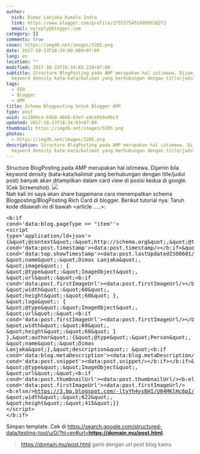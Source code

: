 ```yaml
---
author:
  nick: Dimas Lanjaka Kumala Indra
  link: https://www.blogger.com/profile/17555754514989936273
  email: noreply@blogger.com
category: []
comments: true
cover: https://imgdb.net/images/3205.png
date: 2017-10-23T18:34:00.000+07:00
lang: en
location: ""
modified: 2017-10-23T18:34:03.220+07:00
subtitle: Structure BlogPosting pada AMP merupakan hal istimewa. Dijamin bila
  keyword density kata-kata/kalimat yang berhubungan dengan title/judul
tags:
  - SEO
  - Blogger
  - AMP
title: Schema Blogposting Untuk Blogger AMP
type: post
uuid: ac1809c4-69b8-4888-83ef-e9cb959e9bc3
updated: 2017-10-23T18:34:03+07:00
thumbnail: https://imgdb.net/images/3205.png
photos:
  - https://imgdb.net/images/3205.png
description: Structure BlogPosting pada AMP merupakan hal istimewa. Dijamin bila
  keyword density kata-kata/kalimat yang berhubungan dengan title/judul
---
```


Structure BlogPosting pada AMP merupakan hal istimewa. Dijamin bila keyword density (kata-kata/kalimat yang berhubungan dengan title/judul post) banyak akan ditampilkan dalam card view di posisi kedua di google. (Cek Screenshot). <img src="https://imgdb.net/images/3205.png"><br>Nah kali ini saya akan share bagaimana cara menempatkan schema Blogposting/BlogPosting Rich Card di blogger. Berikut tutorial nya: Taruh kode dibawah ini di bawah &lt;article .....&gt;:<br><pre class="prettyprint lang-xml">&lt;b:if cond='data:blog.pageType == "item"'&gt;<br>&lt;script type='application/ld+json'&gt;<br>{&amp;quot;@context&amp;quot;:&amp;quot;http:\/\/schema.org&amp;quot;,&amp;quot;@type&amp;quot;:&amp;quot;BlogPosting&amp;quot;,&amp;quot;mainEntityOfPage&amp;quot;:&amp;quot;&lt;data:blog.url/&gt;&amp;quot;,&amp;quot;headline&amp;quot;:&amp;quot;&lt;data:blog.pageTitle/&gt;&amp;quot;,&amp;quot;datePublished&amp;quot;:&amp;quot;&lt;b:if cond='data:post.timestamp'&gt;&lt;data:post.timestamp/&gt;&lt;/b:if&gt;&amp;quot;,&amp;quot;dateModified&amp;quot;:&amp;quot;&lt;b:if cond='data:top.showTimestamp'&gt;&lt;data:post.lastUpdatedISO8601/&gt;&lt;/b:if&gt;&amp;quot;,&amp;quot;publisher&amp;quot;:{&amp;quot;@type&amp;quot;:&amp;quot;Organization&amp;quot;, &amp;quot;name&amp;quot;:&amp;quot;Dimas Lanjaka&amp;quot;, &amp;quot;image&amp;quot;: { &amp;quot;@type&amp;quot;:&amp;quot;ImageObject&amp;quot;, &amp;quot;url&amp;quot;:&amp;quot;&lt;b:if cond='data:post.firstImageUrl'&gt;&lt;data:post.firstImageUrl/&gt;&lt;/b:if&gt;&amp;quot;, &amp;quot;width&amp;quot;:&amp;quot;60&amp;quot;, &amp;quot;height&amp;quot;:&amp;quot;60&amp;quot; }, &amp;quot;logo&amp;quot;: { &amp;quot;@type&amp;quot;:&amp;quot;ImageObject&amp;quot;, &amp;quot;url&amp;quot;:&amp;quot;&lt;b:if cond='data:post.firstImageUrl'&gt;&lt;data:post.firstImageUrl/&gt;&lt;/b:if&gt;&amp;quot;, &amp;quot;width&amp;quot;:&amp;quot;60&amp;quot;, &amp;quot;height&amp;quot;:&amp;quot;60&amp;quot; } },&amp;quot;author&amp;quot;:{&amp;quot;@type&amp;quot;:&amp;quot;Person&amp;quot;, &amp;quot;name&amp;quot;:&amp;quot;Dimas Lanjaka&amp;quot;},&amp;quot;description&amp;quot;: &amp;quot;&lt;b:if cond='data:blog.metaDescription'&gt;&lt;data:blog.metaDescription/&gt;&lt;b:else/&gt;&lt;b:if cond='data:post.snippet'&gt;&lt;data:post.snippet/&gt;&lt;/b:if&gt;&lt;/b:if&gt;&amp;quot;,&amp;quot;image&amp;quot;:{ &amp;quot;@type&amp;quot;:&amp;quot;ImageObject&amp;quot;, &amp;quot;url&amp;quot;:&amp;quot;&lt;b:if cond='data:post.thumbnailUrl'&gt;&lt;data:post.thumbnailUrl/&gt;&lt;b:else/&gt;&lt;b:if cond='data:post.firstImageUrl'&gt;&lt;data:post.firstImageUrl/&gt; &lt;b:else/&gt;https://3.bp.blogspot.com/-ltyYh4ysBHI/U04MKlHc6pI/AAAAAAAADQo/PFxXaGZu9PQ/w200-h150-c/no-image.png&lt;/b:if&gt;&lt;/b:if&gt;&amp;quot;, &amp;quot;width&amp;quot;:&amp;quot;622&amp;quot;, &amp;quot;height&amp;quot;:&amp;quot;415&amp;quot;}}<br>&lt;/script&gt;<br>&lt;/b:if&gt;<br></pre>Simpan template. Cek di https://search.google.com/structured-data/testing-tool/u/0/?hl=en#url=<b class="w3-text-red">https://domain.mu/post.html</b>. <blockquote>https://domain.mu/post.html ganti dengan url post blog kamu</blockquote>